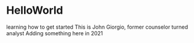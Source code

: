 # HelloWorld
learning how to get started
This is John Giorgio, former counselor turned analyst
Adding something here in 2021
